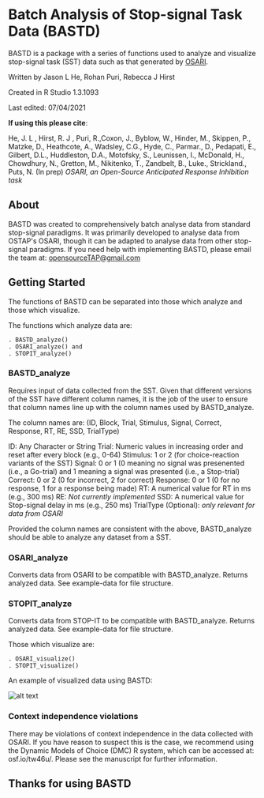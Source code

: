 # Batch Analysis of Stop-signal Task Data (BASTD)
BASTD is a package with a series of functions used to analyze and visualize stop-signal task (SST) data such as that generated by [OSARI](https://github.com/teamOSTAP/OSARI).

Written by Jason L He, Rohan Puri, Rebecca J Hirst

Created in R Studio 1.3.1093

Last edited: 07/04/2021

**If using this please cite**:

He, J. L , Hirst, R. J , Puri, R.,Coxon, J., Byblow, W., Hinder, M., Skippen, P., Matzke, D., Heathcote, A., Wadsley, C.G., Hyde, C., Parmar., D., Pedapati, E., Gilbert, D.L., Huddleston, D.A., Motofsky, S., Leunissen, I., McDonald, H., Chowdhury, N., Gretton, M., Nikitenko, T., Zandbelt, B., Luke., Strickland., Puts, N. (In prep) *OSARI, an Open-Source Anticipated Response Inhibition task*


## About
BASTD was created to comprehensively batch analyse data from standard stop-signal paradigms. It was primarily developed to analyse data from OSTAP's OSARI, though it can be adapted to analyse data from other stop-signal paradigms. If you need help with implementing BASTD, please email the team at: opensourceTAP@gmail.com

## Getting Started
The functions of BASTD can be separated into those which analyze and those which visualize.

The functions which analyze data are: 

    . BASTD_analyze()
    . OSARI_analyze() and
    . STOPIT_analyze()

### BASTD_analyze 

Requires input of data collected from the SST. Given that different versions of the SST have different column names, it is the job of the user to ensure that column names line up with the column names used by BASTD_analyze. 

The column names are: (ID, Block, Trial, Stimulus, Signal, Correct, Response, RT, RE, SSD, TrialType)

ID: Any Character or String
Trial: Numeric values in increasing order and reset after every block (e.g., 0-64)
Stimulus: 1 or 2 (for choice-reaction variants of the SST)
Signal: 0 or 1 (0 meaning no signal was presenented (i.e., a Go-trial) and 1 meaning a signal was presented (i.e., a Stop-trial)
Correct: 0 or 2 (0 for incorrect, 2 for correct) 
Response: 0 or 1 (0 for no response, 1 for a response being made)
RT: A numerical value for RT in ms (e.g., 300 ms)
RE: *Not currently implemented*
SSD: A numerical value for Stop-signal delay in ms (e.g., 250 ms)
TrialType (Optional): *only relevant for data from OSARI*

Provided the column names are consistent with the above, BASTD_analyze should be able to analyze any dataset from a SST. 

### OSARI_analyze 
Converts data from OSARI to be compatible with BASTD_analyze. Returns analyzed data. See example-data for file structure.

### STOPIT_analyze
Converts data from STOP-IT to be compatible with BASTD_analyze. Returns analyzed data. See example-data for file structure.

Those which visualize are: 

    . OSARI_visualize()
    . STOPIT_visualize()
    
An example of visualized data using BASTD:

![alt text](https://i.imgur.com/TRXcCYx.jpg)

### Context independence violations

There may be violations of context independence in the data collected with OSARI. If you have reason to suspect this is the case, we recommend using the Dynamic Models of Choice (DMC) R system, which can be accessed at: osf.io/tw46u/. Please see the manuscript for further information. 

## Thanks for using BASTD
